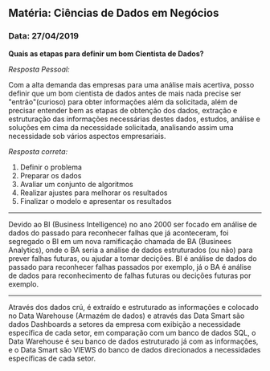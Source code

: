 ## Matéria: Ciências de Dados em Negócios

### Data: 27/04/2019

**Quais as etapas para definir um bom Cientista de Dados?**

*Resposta Pessoal:*

 Com a alta demanda das empresas para uma análise mais acertiva, posso definir que um bom cientista de dados antes de mais nada precise ser "entrão"(curioso) para obter informações além da solicitada, além de precisar entender bem as etapas de obtenção dos dados, extração e estruturação das informações necessárias destes dados, estudos, análise e soluções em cima da necessidade solicitada, analisando assim uma necessidade sob vários aspectos empresariais.

*Resposta correta:*

1. Definir o problema 
2. Preparar os dados
3. Avaliar um conjunto de algoritmos
4. Realizar ajustes para melhorar os resultados
5. Finalizar o modelo e apresentar os resultados

---

Devido ao BI (Business Intelligence) no ano 2000 ser focado em análise de dados do passado para reconhecer falhas que já aconteceram, foi segregado o BI em um nova ramificação chamada de BA (Businees Analytics), onde o BA seria a análise de dados estruturados (ou não) para prever falhas futuras, ou ajudar a tomar decições. BI é análise de dados do passado para reconhecer falhas passados por exemplo, já o BA é análise de dados para reconhecimento de falhas futuras ou decições futuras por exemplo.

---

Através dos dados crú, é extraído e estruturado as informações e colocado no Data Warehouse (Armazém de dados) e através das Data Smart são dados Dashboards a setores da empresa com exibição a necessidade específica de cada setor, em comparação com um banco de dados SQL, o Data Warehouse é seu banco de dados estruturado já com as informações, e o Data Smart são VIEWS do banco de dados direcionados a necessidades específicas de cada setor.

